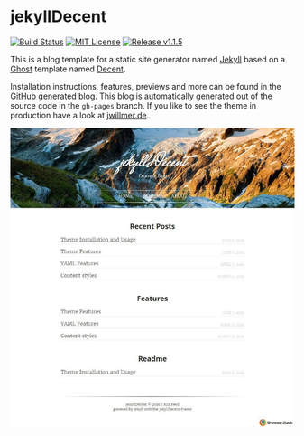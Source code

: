# jekyllDecent
[![Build Status](https://travis-ci.org/jwillmer/jekyllDecent.svg?branch=gh-pages)](https://travis-ci.org/jwillmer/jekyllDecent) 
[![MIT License](https://img.shields.io/badge/license-MIT-green.svg)](#license)
[![Release v1.1.5](https://img.shields.io/badge/release-v1.1.5-blue.svg)](https://github.com/jwillmer/jekyllDecent/releases/tag/1.1.5)

This is a blog template for a static site generator named [Jekyll](https://jekyllrb.com/docs/home/) based on a [Ghost](https://ghost.org) template named [Decent](https://github.com/serenader2014/decent). 

Installation instructions, features, previews and more can be found in the [GitHub generated blog](http://jwillmer.github.io/jekyllDecent). This blog is automatically generated out of the source code in the `gh-pages` branch. If you like to see the theme in production have a look at [jwillmer.de](http://jwillmer.de).

[![](./media/img/2016-06-08-Readme-front-page-previewe.jpg)](http://jwillmer.github.io/jekyllDecent)
